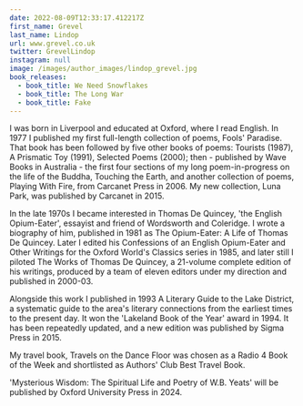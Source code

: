 ```yaml
---
date: 2022-08-09T12:33:17.412217Z
first_name: Grevel
last_name: Lindop
url: www.grevel.co.uk
twitter: GrevelLindop
instagram: null
image: /images/author_images/lindop_grevel.jpg
book_releases:
  - book_title: We Need Snowflakes
  - book_title: The Long War
  - book_title: Fake
---
```

I was born in Liverpool and educated at Oxford, where I read English. In 1977 I published my first full-length collection of poems, Fools' Paradise. That book has been followed by five other books of poems: Tourists (1987), A Prismatic Toy (1991), Selected Poems (2000); then - published by Wave Books in Australia - the first four sections of my long poem-in-progress on the life of the Buddha, Touching the Earth, and another collection of poems, Playing With Fire, from Carcanet Press in 2006. My new collection, Luna Park, was published by Carcanet in 2015.

In the late 1970s I became interested in Thomas De Quincey, 'the English Opium-Eater', essayist and friend of Wordsworth and Coleridge. I wrote a biography of him, published in 1981 as The Opium-Eater: A Life of Thomas De Quincey. Later I edited his Confessions of an English Opium-Eater and Other Writings for the Oxford World's Classics series in 1985, and later still I piloted The Works of Thomas De Quincey, a 21-volume complete edition of his writings, produced by a team of eleven editors under my direction and published in 2000-03.

Alongside this work I published in 1993 A Literary Guide to the Lake District, a systematic guide to the area's literary connections from the earliest times to the present day. It won the 'Lakeland Book of the Year' award in 1994. It has been repeatedly updated, and a new edition was published by Sigma Press in 2015.

My travel book, Travels on the Dance Floor was chosen as a Radio 4 Book of the Week and shortlisted as Authors' Club Best Travel Book.

'Mysterious Wisdom: The Spiritual Life and Poetry of W.B. Yeats' will be published by Oxford University Press in 2024.